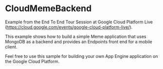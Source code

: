CloudMemeBackend
================

Example from the End To End Tour Session at Google Cloud Platform Live (https://cloud.google.com/events/google-cloud-platform-live/). 

This example shows how to build a simple Meme application that uses MongoDB as a backend and provides an Endpoints front end for a mobile client. 

Feel free to use this sample for building your own App Engine application on the Google Cloud Platform. 
